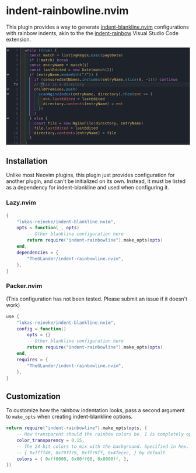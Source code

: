 # indent-rainbowline.nvim

This plugin provides a way to generate [indent-blankline.nvim](https://github.com/lukas-reineke/indent-blankline.nvim/) configurations with rainbow indents, akin to the the [indent-rainbow](https://marketplace.visualstudio.com/items?itemName=oderwat.indent-rainbow) Visual Studio Code extension.

![](./screenshot.png)

## Installation

Unlike most Neovim plugins, this plugin just provides configuration for another plugin, and can't be initialized on its own. Instead, it must be listed as a dependency for indent-blankline and used when configuring it.

### Lazy.nvim

```lua
{
	"lukas-reineke/indent-blankline.nvim",
	opts = function(_, opts)
		-- Other blankline configuration here
		return require("indent-rainbowline").make_opts(opts)
	end,
	dependencies = {
		"TheGLander/indent-rainbowline.nvim",
	},
}
```

### Packer.nvim

(This configuration has not been tested. Please submit an issue if it doesn't work)

```lua
use {
	"lukas-reineke/indent-blankline.nvim",
	config = function()
		opts = {}
		-- Other blankline configuration here
		return require("indent-rainbowline").make_opts(opts)
	end,
	requires = {
		"TheGLander/indent-rainbowline.nvim",
	},
}
```

## Customization

To customize how the rainbow indentation looks, pass a second argument to `make_opts` when creating indent-blankline options.

```lua
return require("indent-rainbowline").make_opts(opts, {
	-- How transparent should the rainbow colors be. 1 is completely opaque, 0 is invisible. 0.07 by default
	color_transparency = 0.15,
	-- The 24-bit colors to mix with the background. Specified in hex.
	-- { 0xffff40, 0x79ff79, 0xff79ff, 0x4fecec, } by default
	colors = { 0xff0000, 0x00ff00, 0x0000ff, },
})
```

